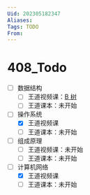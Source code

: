 ```yaml
---
Uid: 202305182347
Aliases: 
Tags: TODO
From: 
---
```

# 408_Todo

- [ ] 数据结构
  - [ ] 王道视频课：[B 树](https://www.bilibili.com/video/BV1b7411N798?p=72&vd_source=87dfd9b43712abc331544c4820fa4a87)
  - [ ] 王道课本：未开始
- [ ] 操作系统
  - [x] 王道视频课
  - [ ] 王道课本：未开始
- [ ] 组成原理
  - [ ] 王道视频课：未开始
  - [ ] 王道课本：未开始
- [ ] 计算机网络
  - [x] 王道视频课
  - [ ] 王道课本：未开始
